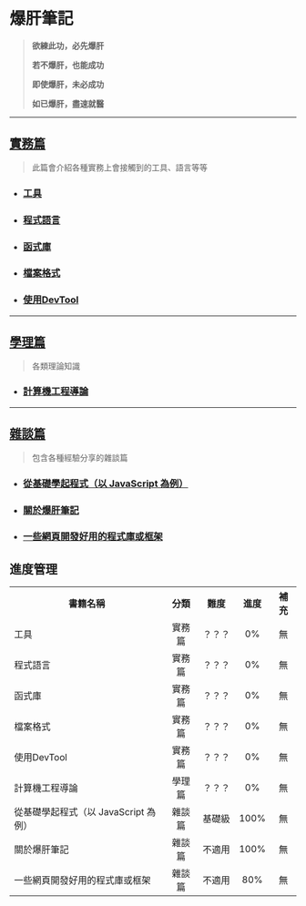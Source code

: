 # 爆肝筆記

> **欲練此功，必先爆肝** 
> 
> **若不爆肝，也能成功**
> 
> **即使爆肝，未必成功**
>
> **如已爆肝，盡速就醫**

---

## [實務篇](./practice/README.md)

> 此篇會介紹各種實務上會接觸到的工具、語言等等

* ### [工具](./practice/tool/README.md)

* ### [程式語言](./practice/programming_language/README.md)

* ### [函式庫](./practice/library/README.md)

* ### [檔案格式](./practice/file_format/README.md)

* ### [使用DevTool](./practice/使用DevTool/README.md)

---

## [學理篇](./theory/README.md)

> 各類理論知識

* ### [計算機工程導論](./theory/計算機工程導論/README.md)


---

## [雜談篇](./other/README.md)

> 包含各種經驗分享的雜談篇

* ### [從基礎學起程式（以 JavaScript 為例）](./other/從基礎學起程式_以javascript為例/README.md)

* ### [關於爆肝筆記](./other/關於爆肝筆記/README.md)

* ### [一些網頁開發好用的程式庫或框架](./other/一些網頁開發好用的程式庫或框架/README.md)


## 進度管理
<table>
  <tr>
    <th>書籍名稱</th>
    <th style="text-align: center;">分類</th>
    <th style="text-align: center;">難度</th>
    <th style="text-align: center;">進度</th>
    <th style="text-align: center;">補充</th>
  </tr>
  <tr>
    <td>工具</td>
    <td style="text-align: center;">實務篇</td>
    <td style="text-align: center;">？？？</td>
    <td style="text-align: center;">0%</td>
    <td style="text-align: center;">無</td>
  </tr>
  <tr>
    <td>程式語言</td>
    <td style="text-align: center;">實務篇</td>
    <td style="text-align: center;">？？？</td>
    <td style="text-align: center;">0%</td>
    <td style="text-align: center;">無</td>
  </tr>
  <tr>
    <td>函式庫</td>
    <td style="text-align: center;">實務篇</td>
    <td style="text-align: center;">？？？</td>
    <td style="text-align: center;">0%</td>
    <td style="text-align: center;">無</td>
  </tr>
  <tr>
    <td>檔案格式</td>
    <td style="text-align: center;">實務篇</td>
    <td style="text-align: center;">？？？</td>
    <td style="text-align: center;">0%</td>
    <td style="text-align: center;">無</td>
  </tr>
  <tr>
    <td>使用DevTool</td>
    <td style="text-align: center;">實務篇</td>
    <td style="text-align: center;">？？？</td>
    <td style="text-align: center;">0%</td>
    <td style="text-align: center;">無</td>
  </tr>
  <tr>
    <td>計算機工程導論</td>
    <td style="text-align: center;">學理篇</td>
    <td style="text-align: center;">？？？</td>
    <td style="text-align: center;">0%</td>
    <td style="text-align: center;">無</td>
  </tr>
  <tr>
    <td>從基礎學起程式（以 JavaScript 為例）</td>
    <td style="text-align: center;">雜談篇</td>
    <td style="text-align: center;">基礎級</td>
    <td style="text-align: center;">100%</td>
    <td style="text-align: center;">無</td>
  </tr>
  <tr>
    <td>關於爆肝筆記</td>
    <td style="text-align: center;">雜談篇</td>
    <td style="text-align: center;">不適用</td>
    <td style="text-align: center;">100%</td>
    <td style="text-align: center;">無</td>
  </tr>
  <tr>
    <td>一些網頁開發好用的程式庫或框架</td>
    <td style="text-align: center;">雜談篇</td>
    <td style="text-align: center;">不適用</td>
    <td style="text-align: center;">80%</td>
    <td style="text-align: center;">無</td>
  </tr>
</table>
